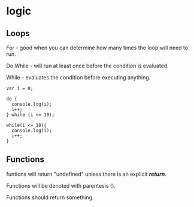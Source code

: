   # logic
  
  ## Loops
  For - good when you can determine how many times the loop will need to run.
  
  Do While - will run at least once before the condition is evaluated.
  
  While - evaluates the condition before executing anything.
  
  ```
  var i = 0;
  
  do {
    console.log(i);
    i++;
  } while (i <= 10);
  
  while(i <= 10){
    console.log(i);
    i++;
  }
  ```
## Functions
  
funtions will return "undefined" unless there is an explicit ***return***.

Functions will be denoted with parentesis (). 

Functions should return something.


